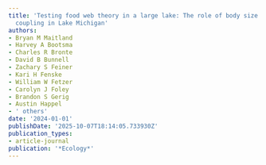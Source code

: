 ```yaml
---
title: 'Testing food web theory in a large lake: The role of body size in habitat
  coupling in Lake Michigan'
authors:
- Bryan M Maitland
- Harvey A Bootsma
- Charles R Bronte
- David B Bunnell
- Zachary S Feiner
- Kari H Fenske
- William W Fetzer
- Carolyn J Foley
- Brandon S Gerig
- Austin Happel
- ' others'
date: '2024-01-01'
publishDate: '2025-10-07T18:14:05.733930Z'
publication_types:
- article-journal
publication: '*Ecology*'
---
```

